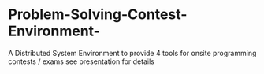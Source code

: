 # Problem-Solving-Contest-Environment-
A Distributed System Environment to provide 4 tools for onsite programming contests / exams
see presentation for details
